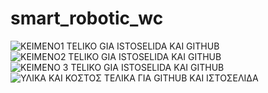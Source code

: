 # smart_robotic_wc
![KEIMENO1 TELIKO GIA ISTOSELIDA KAI GITHUB](https://github.com/user-attachments/assets/ae075f14-3a40-4eac-b8ed-8a6c8f817eb0)
![KEIMENO2 TELIKO GIA ISTOSELIDA KAI GITHUB](https://github.com/user-attachments/assets/26b8650f-d296-4f83-b041-78b24f7e1344)
![KEIMENO 3 TELIKO GIA ISTOSELIDA KAI GITHUB](https://github.com/user-attachments/assets/a3acc1a5-2f53-4eb8-af14-10b8dd420124)
![ΥΛΙΚΑ ΚΑΙ ΚΟΣΤΟΣ ΤΕΛΙΚΑ ΓΙΑ GITHUB ΚΑΙ ΙΣΤΟΣΕΛΙΔΑ](https://github.com/user-attachments/assets/b1a62d11-ed4d-48e3-8b65-8b903ba479b4)







